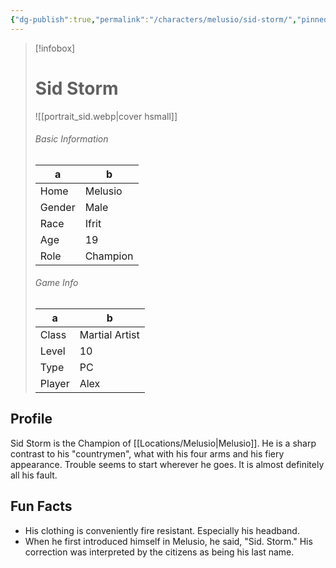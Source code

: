 ```yaml
---
{"dg-publish":true,"permalink":"/characters/melusio/sid-storm/","pinned":true}
---
```



> [!infobox]
> # Sid Storm
> ![[portrait_sid.webp\|cover hsmall]]
> ###### Basic Information
> a | b  |
> ---|---|
> Home | Melusio |
> Gender | Male |
> Race | Ifrit |
> Age | 19 |
> Role | Champion |
> ###### Game Info
> a | b   |
> ---|---|
> Class | Martial Artist |
> Level | 10 |
> Type | PC |
> Player | Alex |

## Profile
Sid Storm is the Champion of [[Locations/Melusio\|Melusio]]. He is a sharp contrast to his "countrymen", what with his four arms and his fiery appearance. Trouble seems to start wherever he goes. It is almost definitely all his fault.

## Fun Facts
- His clothing is conveniently fire resistant. Especially his headband.
- When he first introduced himself in Melusio, he said, "Sid. Storm." His correction was interpreted by the citizens as being his last name.

